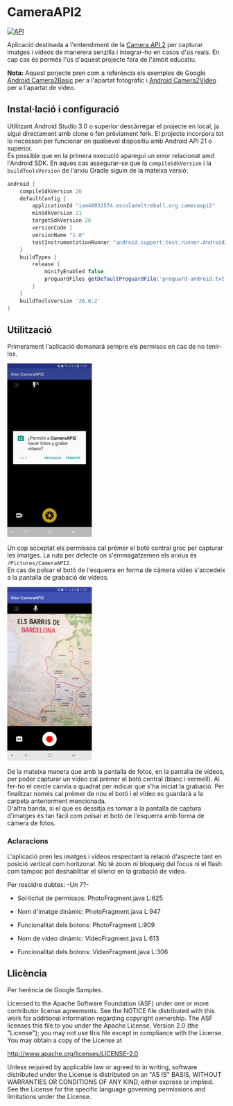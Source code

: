 # CameraAPI2
[![API](https://img.shields.io/badge/API-21+-blue.svg)](https://github.com/arodriguezq/CameraAPI2)

Aplicació destinada a l'entendiment de la [Camera API 2](https://developer.android.com/reference/android/hardware/Camera.html) per capturar imatges i vídeos de manerera senzilla i integrar-ho en casos d'ús reals. En cap cas és permés l'ús d'aquest projecte fora de l'àmbit educatiu.

**Nota:** Aquest porjecte pren com a referència els exemples de Google [Android Camera2Basic](https://github.com/googlesamples/android-Camera2Basic) per a l'apartat fotogràfic i [Android Camera2Video](https://github.com/googlesamples/android-Camera2Video) per a l'apartat de vídeo.

## Instal·lació i configuració
Utilitzant Android Studio 3.0 o superior descàrregar el projecte en local, ja sigui directament amb clone o fen prèviament fork. El projecte incorpora tot lo necessari per funcionar en qualsevol dispositiu amb Android API 21 o superior.  
És possible que en la primera execució aparegui un error relacionat amd l'Android SDK. En aques cas assegurar-se que la `compileSdkVersion` i la `buildToolsVersion` de l'arxiu Gradle siguin de la mateixa versió:

```gradle
android {
    compileSdkVersion 26
    defaultConfig {
        applicationId "iam48032574.escoladeltreball.org.cameraapi2"
        minSdkVersion 21
        targetSdkVersion 26
        versionCode 1
        versionName "1.0"
        testInstrumentationRunner "android.support.test.runner.AndroidJUnitRunner"
    }
    buildTypes {
        release {
            minifyEnabled false
            proguardFiles getDefaultProguardFile('proguard-android.txt'), 'proguard-rules.pro'
        }
    }
    buildToolsVersion '26.0.2'
}
```
## Utilització
Primerament l'aplicació demanará sempre els permisos en cas de no tenir-los.

<img src="guide/permissions.png" height="400" alt="Sol·licitut de permisos"/>

Un cop acceptat els permissos cal prémer el botó central groc per capturar les imatges. La ruta per defecte on s'emmagatzemen els arxius és `/Pictures/CameraAPI2`.  
En cas de polsar el botó de l'esquerra en forma de càmera vídeo s'accedeix a la pantalla de grabació de vídeos.

<img src="guide/video_fragment.png" height="400" alt="Sol·licitut de permisos"/>

De la mateixa manera que amb la pantalla de fotos, en la pantalla de vídeos, per poder capturar un vídeo cal prémer el botó central (blanc i vermell). Al fer-ho el cercle canvia a quadrat per indicar que s'ha iniciat la grabació. Per finalitzar només cal prémer de nou el botó i el vídeo es guardarà a la carpeta anteriorment mencionada.  
D'altra banda, si el que es dessitja es tornar a la pantalla de captura d'imatges és tan fàcil com polsar el botó de l'esquerra amb forma de càmera de fotos.

### Aclaracions
L'aplicació pren les imatges i vídeos respectant la relació d'aspecte tant en posició vertical com horitzonal. No té zoom ni bloqueig del focus ni el flash com tampoc pot deshabilitar el silenci en la grabació de vídeo.  

Per resoldre dubtes: -Un 7?-
- Sol·licitut de permissos: PhotoFragment.java L:625
- Nom d'imatge dinàmic: PhotoFragment.java L:947
- Funcionalitat dels botons: PhotoFragment L:909

- Nom de vídeo dinàmic: VideoFragment.java L:613
- Funcionalitat dels botons: VideoFragment.java L:306

Llicència
-------
Per herència de Google Samples.  

Licensed to the Apache Software Foundation (ASF) under one or more contributor
license agreements.  See the NOTICE file distributed with this work for
additional information regarding copyright ownership.  The ASF licenses this
file to you under the Apache License, Version 2.0 (the "License"); you may not
use this file except in compliance with the License.  You may obtain a copy of
the License at

http://www.apache.org/licenses/LICENSE-2.0

Unless required by applicable law or agreed to in writing, software
distributed under the License is distributed on an "AS IS" BASIS, WITHOUT
WARRANTIES OR CONDITIONS OF ANY KIND, either express or implied.  See the
License for the specific language governing permissions and limitations under
the License.

